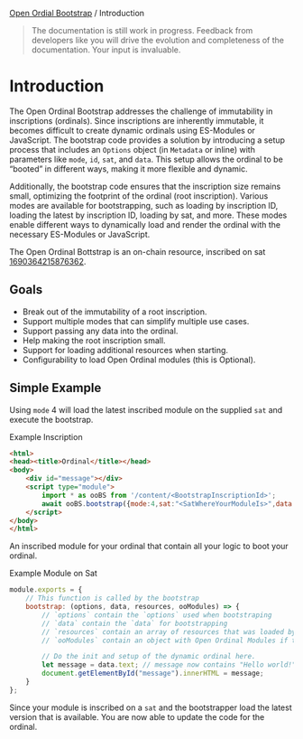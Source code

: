 [Open Ordial Bootstrap](../README.md) / Introduction

> The documentation is still work in progress. Feedback from developers like you will drive the evolution and completeness of the documentation. Your input is invaluable.
 
# Introduction

The Open Ordinal Bootstrap addresses the challenge of immutability in inscriptions (ordinals). Since inscriptions are inherently immutable, it becomes difficult to create dynamic ordinals using ES-Modules or JavaScript. The bootstrap code provides a solution by introducing a setup process that includes an `Options` object (in `Metadata` or inline) with parameters like `mode`, `id`, `sat`, and `data`. This setup allows the ordinal to be “booted” in different ways, making it more flexible and dynamic.

Additionally, the bootstrap code ensures that the inscription size remains small, optimizing the footprint of the ordinal (root inscription). Various modes are available for bootstrapping, such as loading by inscription ID, loading the latest by inscription ID, loading by sat, and more. These modes enable different ways to dynamically load and render the ordinal with the necessary ES-Modules or JavaScript.

The Open Ordinal Bottstrap is an on-chain resource, inscribed on sat [1690364215876362](https://ordinals.com/sat/1690364215876362).

## Goals

- Break out of the immutability of a root inscription.
- Support multiple modes that can simplify multiple use cases.
- Support passing any data into the ordinal.
- Help making the root inscription small.
- Support for loading additional resources when starting.
- Configurability to load Open Ordinal modules (this is Optional).

## Simple Example
Using `mode` 4 will load the latest inscribed module on the supplied `sat` and execute the bootstrap.

Example Inscription
```html
<html>
<head><title>Ordinal</title></head>
<body>
    <div id="message"></div>
    <script type="module">
        import * as ooBS from '/content/<BootstrapInscriptionId>';
        await ooBS.bootstrap({mode:4,sat:"<SatWhereYourModuleIs>",data:{text:"Hello world!"}});
    </script>
</body>
</html>
```

An inscribed module for your ordinal that contain all your logic to boot your ordinal.

Example Module on Sat
```js
module.exports = {
    // This function is called by the bootstrap
    bootstrap: (options, data, resources, ooModules) => {
        // `options` contain the `options` used when bootstraping
        // `data` contain the `data` for bootstrapping
        // `resources` contain an array of resources that was loaded by the bootstrapper
        // `ooModules` contain an object with Open Ordinal Modules if they are set in the options

        // Do the init and setup of the dynamic ordinal here.
        let message = data.text; // message now contains "Hello world!"
        document.getElementById("message").innerHTML = message;
    }
};
```

Since your module is inscribed on a `sat` and the bootstrapper load the latest version that is available. You are now able to update the code for the ordinal.
